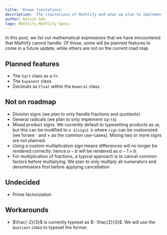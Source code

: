 ```yaml
---
title: 'Known limitations'
description: 'The limitations of Mathlify and what we plan to implement'
author: Kelvin Soh
tags: Mathlify,Mathlify Specs
---
```


In this post, we list out mathematical expressions that we have
encountered that Mathlify cannot handle. Of those, some will be planned
features to come in a future update, while others are not on the current
road map

## Planned features

- The `Sqrt` class as a `Fn`
- The `Exponent` class
- Decimals as `Float` within the `Numeral` class

## Not on roadmap

- Division signs (we plan to only handle fractions and quotients)
- General radicals (we plan to only implement `Sqrt`s)
- Mixed product signs. We currently default to typesetting products
  as `ab`, but this can be modified to `a ${sign} b` where `sign` can be customized (we forsee $\cdot$ and $\times$ as the common use-cases).
  Mixing two or more signs are not planned.
- Using a custom multiplication sign means differences will no longer be rendered correctly: hence $a-b$ will be rendered as $a- 1 \times b$.
- For multiplication of fractions, a typical approach is to cancel common factors before multiplying. We plan to only multiply all numerators
  and denominators first before applying cancellation

## Undecided

- Prime factorization

## Workarounds

- $\frac{-2}{3}$ is currently typeset as $- \frac{2}{3}$. We will use the `Quotient` class to typeset the former.
